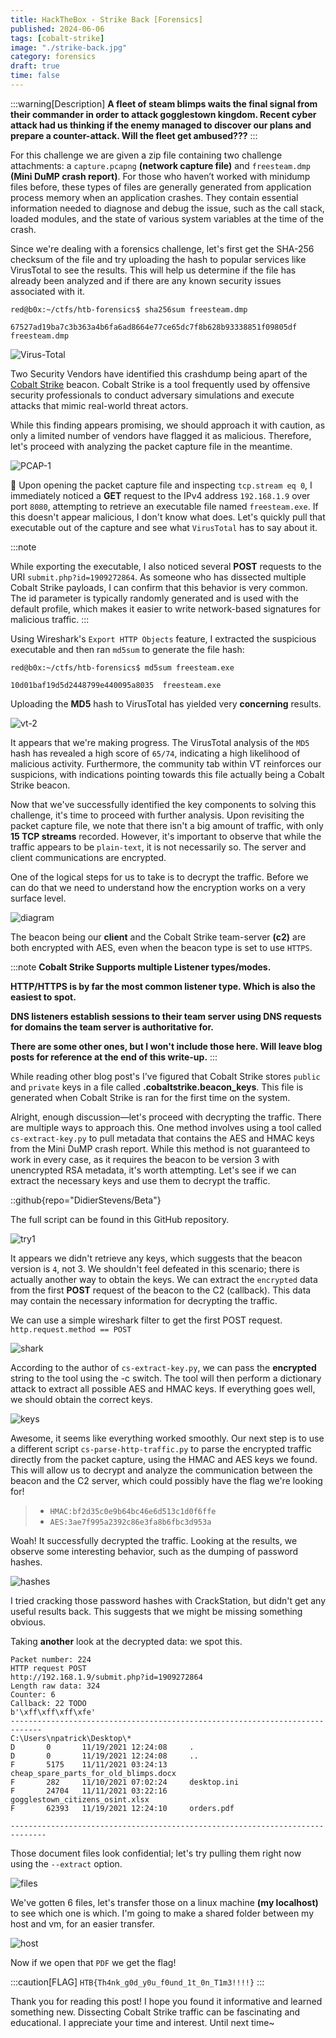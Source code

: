 ```yaml
---
title: HackTheBox - Strike Back [Forensics]
published: 2024-06-06
tags: [cobalt-strike]
image: "./strike-back.jpg"
category: forensics
draft: true
time: false
---
```


:::warning[Description]
**A fleet of steam blimps waits the final signal from their commander in order to attack gogglestown kingdom. Recent cyber attack had us thinking if the enemy managed to discover our plans and prepare a counter-attack. Will the fleet get ambused???** 
:::


For this challenge we are given a zip file containing two challenge attachments: a `capture.pcapng` **(network capture file)**  and `freesteam.dmp` **(Mini DuMP crash report)**. For those who haven’t worked with minidump files before, these types of files are generally generated from application process memory when an application crashes. They contain essential information needed to diagnose and debug the issue, such as the call stack, loaded modules, and the state of various system variables at the time of the crash. 

Since we're dealing with a forensics challenge, let's first get the SHA-256 checksum of the file and try uploading the hash to popular services like VirusTotal to see the results. This will help us determine if the file has already been analyzed and if there are any known security issues associated with it.

```shell
red@b0x:~/ctfs/htb-forensics$ sha256sum freesteam.dmp 

67527ad19ba7c3b363a4b6fa6ad8664e77ce65dc7f8b628b93338851f09805df  freesteam.dmp
```

![Virus-Total](./vt.png)

Two Security Vendors have identified this crashdump being apart of the [Cobalt Strike](https://attack.mitre.org/software/S0154/) beacon. Cobalt Strike is a tool frequently used by offensive security professionals to conduct adversary simulations and execute attacks that mimic real-world threat actors.

While this finding appears promising, we should approach it with caution, as only a limited number of vendors have flagged it as malicious. Therefore, let's proceed with analyzing the packet capture file in the meantime.

![PCAP-1](./pcap1.png)  

👀 Upon opening the packet capture file and inspecting `tcp.stream eq 0`, I immediately noticed a **GET** request to the IPv4 address `192.168.1.9` over port `8080`, attempting to retrieve an executable file named `freesteam.exe`. If this doesn't appear malicious, I don't know what does. Let's quickly pull that executable out of the capture and see what `VirusTotal` has to say about it. 

:::note

While exporting the executable, I also noticed several **POST** requests to the URI `submit.php?id=1909272864`. As someone who has dissected multiple Cobalt Strike payloads, I can confirm that this behavior is very common. The id parameter is typically randomly generated and is used with the default profile, which makes it easier to write network-based signatures for malicious traffic.
:::

Using Wireshark's `Export HTTP Objects` feature, I extracted the suspicious executable and then ran `md5sum` to generate the file hash:

```shell
red@b0x:~/ctfs/htb-forensics$ md5sum freesteam.exe 

10d01baf19d5d2448799e440095a8035  freesteam.exe
```

Uploading the **MD5** hash to VirusTotal has yielded very **concerning** results.

![vt-2](./vt2.png) 

It appears that we're making progress. The VirusTotal analysis of the `MD5` hash has revealed a high score of `65/74`, indicating a high likelihood of malicious activity. Furthermore, the community tab within VT reinforces our suspicions, with indications pointing towards this file actually being a Cobalt Strike beacon.

Now that we've successfully identified the key components to solving this challenge, it's time to proceed with further analysis. Upon revisiting the packet capture file, we note that there isn't a big amount of traffic, with only **15 TCP streams** recorded. However, it's important to observe that while the traffic appears to be `plain-text`, it is not necessarily so. The server and client communications are encrypted.

One of the logical steps for us to take is to decrypt the traffic. Before we can do that we need to understand how the encryption works on a very surface level. 

![diagram](./diagram.png) 

The beacon being our **client** and the Cobalt Strike team-server **(c2)** are both encrypted with AES, even when the beacon type is set to use `HTTPS`.

:::note
**Cobalt Strike Supports multiple Listener types/modes.** 

**HTTP/HTTPS is by far the most common listener type. Which is also the easiest to spot.**

**DNS listeners establish sessions to their team server using DNS requests for domains the team server is authoritative for.**

**There are some other ones, but I won't include those here. Will leave blog posts for reference at the end of this write-up.**
:::

While reading other blog post's I've figured that Cobalt Strike stores `public` and `private` keys in a file called **.cobaltstrike.beacon_keys**. This file is generated when Cobalt Strike is ran for the first time on the system.

Alright, enough discussion—let's proceed with decrypting the traffic. There are multiple ways to approach this. One method involves using a tool called `cs-extract-key.py` to pull metadata that contains the AES and HMAC keys from the Mini DuMP crash report. While this method is not guaranteed to work in every case, as it requires the beacon to be version 3 with unencrypted RSA metadata, it's worth attempting. Let's see if we can extract the necessary keys and use them to decrypt the traffic.


::github{repo="DidierStevens/Beta"}

The full script can be found in this GitHub repository.

![try1](./try1.png) 


It appears we didn't retrieve any keys, which suggests that the beacon version is `4`, not 3. We shouldn't feel defeated in this scenario; there is actually another way to obtain the keys. We can extract the `encrypted` data from the first **POST** request of the beacon to the C2 (callback). This data may contain the necessary information for decrypting the traffic. 

We can use a simple wireshark filter to get the first POST request. `http.request.method == POST`

![shark](./shark.png) 

According to the author of `cs-extract-key.py`, we can pass the **encrypted** string to the tool using the -c switch. The tool will then perform a dictionary attack to extract all possible AES and HMAC keys. If everything goes well, we should obtain the correct keys.

![keys](./keys.png) 


Awesome, it seems like everything worked smoothly. Our next step is to use a different script `cs-parse-http-traffic.py` to parse the encrypted traffic directly from the packet capture, using the HMAC and AES keys we found. This will allow us to decrypt and analyze the communication between the beacon and the C2 server, which could possibly have the flag we're looking for!


> * `HMAC:bf2d35c0e9b64bc46e6d513c1d0f6ffe`
> * `AES:3ae7f995a2392c86e3fa8b6fbc3d953a`

Woah! It successfully decrypted the traffic. Looking at the results, we observe some interesting behavior, such as the dumping of password hashes.

![hashes](./hashes.png)

I tried cracking those password hashes with CrackStation, but didn't get any useful results back. This suggests that we might be missing something obvious.

Taking **another** look at the decrypted data: we spot this.

```
Packet number: 224
HTTP request POST
http://192.168.1.9/submit.php?id=1909272864
Length raw data: 324
Counter: 6
Callback: 22 TODO
b'\xff\xff\xff\xfe'
-----------------------------------------------------------------------------
C:\Users\npatrick\Desktop\*
D       0       11/19/2021 12:24:08     .
D       0       11/19/2021 12:24:08     ..
F       5175    11/11/2021 03:24:13     cheap_spare_parts_for_old_blimps.docx
F       282     11/10/2021 07:02:24     desktop.ini
F       24704   11/11/2021 03:22:16     gogglestown_citizens_osint.xlsx
F       62393   11/19/2021 12:24:10     orders.pdf

------------------------------------------------------------------------------
```

Those document files look confidential; let's try pulling them right now using the `--extract` option.


![files](./extracted.png)

We've gotten 6 files, let's transfer those on a linux machine **(my localhost)** to see which one is which. I'm going to make a shared folder between my host and vm, for an easier transfer.

![host](./flag.png)

Now if we open that `PDF` we get the flag!


:::caution[FLAG]
`HTB{Th4nk_g0d_y0u_f0und_1t_0n_T1m3!!!!}`
:::

Thank you for reading this post! I hope you found it informative and learned something new. Dissecting Cobalt Strike traffic can be fascinating and educational. I appreciate your time and interest. Until next time~